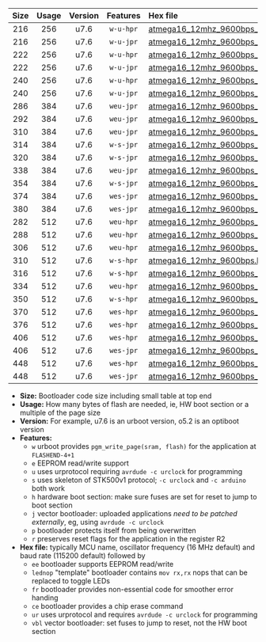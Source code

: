 |Size|Usage|Version|Features|Hex file|
|:-:|:-:|:-:|:-:|:--|
|216|256|u7.6|`w-u-hpr`|[atmega16_12mhz_9600bps_ur.hex](https://raw.githubusercontent.com/stefanrueger/urboot/main/bootloaders/atmega16/fcpu_12mhz/9600_bps/atmega16_12mhz_9600bps_ur.hex)|
|216|256|u7.6|`w-u-jpr`|[atmega16_12mhz_9600bps_ur_vbl.hex](https://raw.githubusercontent.com/stefanrueger/urboot/main/bootloaders/atmega16/fcpu_12mhz/9600_bps/atmega16_12mhz_9600bps_ur_vbl.hex)|
|222|256|u7.6|`w-u-hpr`|[atmega16_12mhz_9600bps_lednop_ur.hex](https://raw.githubusercontent.com/stefanrueger/urboot/main/bootloaders/atmega16/fcpu_12mhz/9600_bps/atmega16_12mhz_9600bps_lednop_ur.hex)|
|222|256|u7.6|`w-u-jpr`|[atmega16_12mhz_9600bps_lednop_ur_vbl.hex](https://raw.githubusercontent.com/stefanrueger/urboot/main/bootloaders/atmega16/fcpu_12mhz/9600_bps/atmega16_12mhz_9600bps_lednop_ur_vbl.hex)|
|240|256|u7.6|`w-u-hpr`|[atmega16_12mhz_9600bps_lednop_fr_ur.hex](https://raw.githubusercontent.com/stefanrueger/urboot/main/bootloaders/atmega16/fcpu_12mhz/9600_bps/atmega16_12mhz_9600bps_lednop_fr_ur.hex)|
|240|256|u7.6|`w-u-jpr`|[atmega16_12mhz_9600bps_lednop_fr_ur_vbl.hex](https://raw.githubusercontent.com/stefanrueger/urboot/main/bootloaders/atmega16/fcpu_12mhz/9600_bps/atmega16_12mhz_9600bps_lednop_fr_ur_vbl.hex)|
|286|384|u7.6|`weu-jpr`|[atmega16_12mhz_9600bps_ee_ur_vbl.hex](https://raw.githubusercontent.com/stefanrueger/urboot/main/bootloaders/atmega16/fcpu_12mhz/9600_bps/atmega16_12mhz_9600bps_ee_ur_vbl.hex)|
|292|384|u7.6|`weu-jpr`|[atmega16_12mhz_9600bps_ee_lednop_ur_vbl.hex](https://raw.githubusercontent.com/stefanrueger/urboot/main/bootloaders/atmega16/fcpu_12mhz/9600_bps/atmega16_12mhz_9600bps_ee_lednop_ur_vbl.hex)|
|310|384|u7.6|`weu-jpr`|[atmega16_12mhz_9600bps_ee_lednop_fr_ur_vbl.hex](https://raw.githubusercontent.com/stefanrueger/urboot/main/bootloaders/atmega16/fcpu_12mhz/9600_bps/atmega16_12mhz_9600bps_ee_lednop_fr_ur_vbl.hex)|
|314|384|u7.6|`w-s-jpr`|[atmega16_12mhz_9600bps_vbl.hex](https://raw.githubusercontent.com/stefanrueger/urboot/main/bootloaders/atmega16/fcpu_12mhz/9600_bps/atmega16_12mhz_9600bps_vbl.hex)|
|320|384|u7.6|`w-s-jpr`|[atmega16_12mhz_9600bps_lednop_vbl.hex](https://raw.githubusercontent.com/stefanrueger/urboot/main/bootloaders/atmega16/fcpu_12mhz/9600_bps/atmega16_12mhz_9600bps_lednop_vbl.hex)|
|338|384|u7.6|`weu-jpr`|[atmega16_12mhz_9600bps_ee_lednop_fr_ce_ur_vbl.hex](https://raw.githubusercontent.com/stefanrueger/urboot/main/bootloaders/atmega16/fcpu_12mhz/9600_bps/atmega16_12mhz_9600bps_ee_lednop_fr_ce_ur_vbl.hex)|
|354|384|u7.6|`w-s-jpr`|[atmega16_12mhz_9600bps_lednop_fr_vbl.hex](https://raw.githubusercontent.com/stefanrueger/urboot/main/bootloaders/atmega16/fcpu_12mhz/9600_bps/atmega16_12mhz_9600bps_lednop_fr_vbl.hex)|
|374|384|u7.6|`wes-jpr`|[atmega16_12mhz_9600bps_ee_vbl.hex](https://raw.githubusercontent.com/stefanrueger/urboot/main/bootloaders/atmega16/fcpu_12mhz/9600_bps/atmega16_12mhz_9600bps_ee_vbl.hex)|
|380|384|u7.6|`wes-jpr`|[atmega16_12mhz_9600bps_ee_lednop_vbl.hex](https://raw.githubusercontent.com/stefanrueger/urboot/main/bootloaders/atmega16/fcpu_12mhz/9600_bps/atmega16_12mhz_9600bps_ee_lednop_vbl.hex)|
|282|512|u7.6|`weu-hpr`|[atmega16_12mhz_9600bps_ee_ur.hex](https://raw.githubusercontent.com/stefanrueger/urboot/main/bootloaders/atmega16/fcpu_12mhz/9600_bps/atmega16_12mhz_9600bps_ee_ur.hex)|
|288|512|u7.6|`weu-hpr`|[atmega16_12mhz_9600bps_ee_lednop_ur.hex](https://raw.githubusercontent.com/stefanrueger/urboot/main/bootloaders/atmega16/fcpu_12mhz/9600_bps/atmega16_12mhz_9600bps_ee_lednop_ur.hex)|
|306|512|u7.6|`weu-hpr`|[atmega16_12mhz_9600bps_ee_lednop_fr_ur.hex](https://raw.githubusercontent.com/stefanrueger/urboot/main/bootloaders/atmega16/fcpu_12mhz/9600_bps/atmega16_12mhz_9600bps_ee_lednop_fr_ur.hex)|
|310|512|u7.6|`w-s-hpr`|[atmega16_12mhz_9600bps.hex](https://raw.githubusercontent.com/stefanrueger/urboot/main/bootloaders/atmega16/fcpu_12mhz/9600_bps/atmega16_12mhz_9600bps.hex)|
|316|512|u7.6|`w-s-hpr`|[atmega16_12mhz_9600bps_lednop.hex](https://raw.githubusercontent.com/stefanrueger/urboot/main/bootloaders/atmega16/fcpu_12mhz/9600_bps/atmega16_12mhz_9600bps_lednop.hex)|
|334|512|u7.6|`weu-hpr`|[atmega16_12mhz_9600bps_ee_lednop_fr_ce_ur.hex](https://raw.githubusercontent.com/stefanrueger/urboot/main/bootloaders/atmega16/fcpu_12mhz/9600_bps/atmega16_12mhz_9600bps_ee_lednop_fr_ce_ur.hex)|
|350|512|u7.6|`w-s-hpr`|[atmega16_12mhz_9600bps_lednop_fr.hex](https://raw.githubusercontent.com/stefanrueger/urboot/main/bootloaders/atmega16/fcpu_12mhz/9600_bps/atmega16_12mhz_9600bps_lednop_fr.hex)|
|370|512|u7.6|`wes-hpr`|[atmega16_12mhz_9600bps_ee.hex](https://raw.githubusercontent.com/stefanrueger/urboot/main/bootloaders/atmega16/fcpu_12mhz/9600_bps/atmega16_12mhz_9600bps_ee.hex)|
|376|512|u7.6|`wes-hpr`|[atmega16_12mhz_9600bps_ee_lednop.hex](https://raw.githubusercontent.com/stefanrueger/urboot/main/bootloaders/atmega16/fcpu_12mhz/9600_bps/atmega16_12mhz_9600bps_ee_lednop.hex)|
|406|512|u7.6|`wes-hpr`|[atmega16_12mhz_9600bps_ee_lednop_fr.hex](https://raw.githubusercontent.com/stefanrueger/urboot/main/bootloaders/atmega16/fcpu_12mhz/9600_bps/atmega16_12mhz_9600bps_ee_lednop_fr.hex)|
|406|512|u7.6|`wes-jpr`|[atmega16_12mhz_9600bps_ee_lednop_fr_vbl.hex](https://raw.githubusercontent.com/stefanrueger/urboot/main/bootloaders/atmega16/fcpu_12mhz/9600_bps/atmega16_12mhz_9600bps_ee_lednop_fr_vbl.hex)|
|448|512|u7.6|`wes-hpr`|[atmega16_12mhz_9600bps_ee_lednop_fr_ce.hex](https://raw.githubusercontent.com/stefanrueger/urboot/main/bootloaders/atmega16/fcpu_12mhz/9600_bps/atmega16_12mhz_9600bps_ee_lednop_fr_ce.hex)|
|448|512|u7.6|`wes-jpr`|[atmega16_12mhz_9600bps_ee_lednop_fr_ce_vbl.hex](https://raw.githubusercontent.com/stefanrueger/urboot/main/bootloaders/atmega16/fcpu_12mhz/9600_bps/atmega16_12mhz_9600bps_ee_lednop_fr_ce_vbl.hex)|

- **Size:** Bootloader code size including small table at top end
- **Usage:** How many bytes of flash are needed, ie, HW boot section or a multiple of the page size
- **Version:** For example, u7.6 is an urboot version, o5.2 is an optiboot version
- **Features:**
  + `w` urboot provides `pgm_write_page(sram, flash)` for the application at `FLASHEND-4+1`
  + `e` EEPROM read/write support
  + `u` uses urprotocol requiring `avrdude -c urclock` for programming
  + `s` uses skeleton of STK500v1 protocol; `-c urclock` and `-c arduino` both work
  + `h` hardware boot section: make sure fuses are set for reset to jump to boot section
  + `j` vector bootloader: uploaded applications *need to be patched externally*, eg, using `avrdude -c urclock`
  + `p` bootloader protects itself from being overwritten
  + `r` preserves reset flags for the application in the register R2
- **Hex file:** typically MCU name, oscillator frequency (16 MHz default) and baud rate (115200 default) followed by
  + `ee` bootloader supports EEPROM read/write
  + `lednop` "template" bootloader contains `mov rx,rx` nops that can be replaced to toggle LEDs
  + `fr` bootloader provides non-essential code for smoother error handing
  + `ce` bootloader provides a chip erase command
  + `ur` uses urprotocol and requires `avrdude -c urclock` for programming
  + `vbl` vector bootloader: set fuses to jump to reset, not the HW boot section
